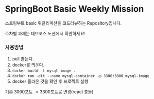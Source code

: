 # SpringBoot Basic Weekly Mission
스프링부트 basic 위클리미션을 코드리뷰하는 Repository입니다.

주차별 과제는 데브코스 노션에서 확인하세요!


### 사용방법
1. pull 받는다.
2. docker를 띄운다.
3. `docker build -t mysql-image .`
4. `docker run -dit --name mysql-container -p 3300:3306 mysql-image`
5. docker 올라온 것을 확인 후 프로젝트 실행 

기존 3000포트 -> 3300포트로 변경(react 충돌)
